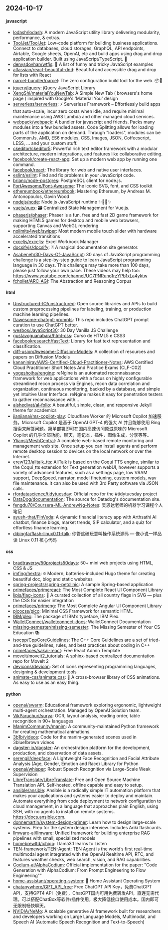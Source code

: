 ## 2024-10-17

#### javascript
* [lodash/lodash](https://github.com/lodash/lodash): A modern JavaScript utility library delivering modularity, performance, & extras.
* [ToolJet/ToolJet](https://github.com/ToolJet/ToolJet): Low-code platform for building business applications. Connect to databases, cloud storages, GraphQL, API endpoints, Airtable, Google sheets, OpenAI, etc and build apps using drag and drop application builder. Built using JavaScript/TypeScript. 🚀
* [denysdovhan/wtfjs](https://github.com/denysdovhan/wtfjs): 🤪 A list of funny and tricky JavaScript examples
* [atlassian/react-beautiful-dnd](https://github.com/atlassian/react-beautiful-dnd): Beautiful and accessible drag and drop for lists with React
* [parcel-bundler/parcel](https://github.com/parcel-bundler/parcel): The zero configuration build tool for the web. 📦🚀
* [jquery/jquery](https://github.com/jquery/jquery): jQuery JavaScript Library
* [XengShi/materialYouNewTab](https://github.com/XengShi/materialYouNewTab): A Simple New Tab ( browsers's home page ) inspired with Google's 'Material You' design
* [serverless/serverless](https://github.com/serverless/serverless): ⚡ Serverless Framework – Effortlessly build apps that auto-scale, incur zero costs when idle, and require minimal maintenance using AWS Lambda and other managed cloud services.
* [webpack/webpack](https://github.com/webpack/webpack): A bundler for javascript and friends. Packs many modules into a few bundled assets. Code Splitting allows for loading parts of the application on demand. Through "loaders", modules can be CommonJs, AMD, ES6 modules, CSS, Images, JSON, Coffeescript, LESS, ... and your custom stuff.
* [ckeditor/ckeditor5](https://github.com/ckeditor/ckeditor5): Powerful rich text editor framework with a modular architecture, modern integrations, and features like collaborative editing.
* [facebook/create-react-app](https://github.com/facebook/create-react-app): Set up a modern web app by running one command.
* [facebook/react](https://github.com/facebook/react): The library for web and native user interfaces.
* [eslint/eslint](https://github.com/eslint/eslint): Find and fix problems in your JavaScript code.
* [brianc/node-postgres](https://github.com/brianc/node-postgres): PostgreSQL client for node.js.
* [FortAwesome/Font-Awesome](https://github.com/FortAwesome/Font-Awesome): The iconic SVG, font, and CSS toolkit
* [ethereumbook/ethereumbook](https://github.com/ethereumbook/ethereumbook): Mastering Ethereum, by Andreas M. Antonopoulos, Gavin Wood
* [nodejs/node](https://github.com/nodejs/node): Node.js JavaScript runtime ✨🐢🚀✨
* [vuejs/vuex](https://github.com/vuejs/vuex): 🗃️ Centralized State Management for Vue.js.
* [phaserjs/phaser](https://github.com/phaserjs/phaser): Phaser is a fun, free and fast 2D game framework for making HTML5 games for desktop and mobile web browsers, supporting Canvas and WebGL rendering.
* [nolimits4web/swiper](https://github.com/nolimits4web/swiper): Most modern mobile touch slider with hardware accelerated transitions
* [exceljs/exceljs](https://github.com/exceljs/exceljs): Excel Workbook Manager
* [docsifyjs/docsify](https://github.com/docsifyjs/docsify): 🃏 A magical documentation site generator.
* [Asabeneh/30-Days-Of-JavaScript](https://github.com/Asabeneh/30-Days-Of-JavaScript): 30 days of JavaScript programming challenge is a step-by-step guide to learn JavaScript programming language in 30 days. This challenge may take more than 100 days, please just follow your own pace. These videos may help too: https://www.youtube.com/channel/UC7PNRuno1rzYPb1xLa4yktw
* [fchollet/ARC-AGI](https://github.com/fchollet/ARC-AGI): The Abstraction and Reasoning Corpus

#### html
* [Unstructured-IO/unstructured](https://github.com/Unstructured-IO/unstructured): Open source libraries and APIs to build custom preprocessing pipelines for labeling, training, or production machine learning pipelines.
* [f/awesome-chatgpt-prompts](https://github.com/f/awesome-chatgpt-prompts): This repo includes ChatGPT prompt curation to use ChatGPT better.
* [wesbos/JavaScript30](https://github.com/wesbos/JavaScript30): 30 Day Vanilla JS Challenge
* [gustavoguanabara/html-css](https://github.com/gustavoguanabara/html-css): Curso de HTML5 e CSS3
* [facebookresearch/fastText](https://github.com/facebookresearch/fastText): Library for fast text representation and classification.
* [diff-usion/Awesome-Diffusion-Models](https://github.com/diff-usion/Awesome-Diffusion-Models): A collection of resources and papers on Diffusion Models
* [kananinirav/AWS-Certified-Cloud-Practitioner-Notes](https://github.com/kananinirav/AWS-Certified-Cloud-Practitioner-Notes): AWS Certified Cloud Practitioner Short Notes And Practice Exams (CLF-C02)
* [yogeshojha/rengine](https://github.com/yogeshojha/rengine): reNgine is an automated reconnaissance framework for web applications with a focus on highly configurable streamlined recon process via Engines, recon data correlation and organization, continuous monitoring, backed by a database, and simple yet intuitive User Interface. reNgine makes it easy for penetration testers to gather reconnaissance with…
* [alshedivat/al-folio](https://github.com/alshedivat/al-folio): A beautiful, simple, clean, and responsive Jekyll theme for academics
* [jianjianai/ms-copilot-play](https://github.com/jianjianai/ms-copilot-play): Cloudflare Worker 的 Microsoft Copilot 加速服务。Microsoft Copilot 是基于 OpenAI GPT-4 的强大 AI 并且能够使用 Bing 搜索来解答问题。简单部署即可在国内高速访问原滋原味的 Microsoft Copilot 的几乎全部功能，聊天，笔记本，插件，图像生成，分享等等..
* [Ylianst/MeshCentral](https://github.com/Ylianst/MeshCentral): A complete web-based remote monitoring and management web site. Once setup you can install agents and perform remote desktop session to devices on the local network or over the Internet.
* [erew123/alltalk_tts](https://github.com/erew123/alltalk_tts): AllTalk is based on the Coqui TTS engine, similar to the Coqui_tts extension for Text generation webUI, however supports a variety of advanced features, such as a settings page, low VRAM support, DeepSpeed, narrator, model finetuning, custom models, wav file maintenance. It can also be used with 3rd Party software via JSON calls.
* [rfordatascience/tidytuesday](https://github.com/rfordatascience/tidytuesday): Official repo for the #tidytuesday project
* [DataDog/documentation](https://github.com/DataDog/documentation): The source for Datadog's documentation site.
* [fengdu78/Coursera-ML-AndrewNg-Notes](https://github.com/fengdu78/Coursera-ML-AndrewNg-Notes): 吴恩达老师的机器学习课程个人笔记
* [ayush-that/FinVeda](https://github.com/ayush-that/FinVeda): A dynamic financial literacy app with Arthsathi AI chatbot, finance blogs, market trends, SIP calculator, and a quiz for effortless finance learning.
* [dibingfa/flash-linux0.11-talk](https://github.com/dibingfa/flash-linux0.11-talk): 你管这破玩意叫操作系统源码 — 像小说一样品读 Linux 0.11 核心代码

#### css
* [bradtraversy/50projects50days](https://github.com/bradtraversy/50projects50days): 50+ mini web projects using HTML, CSS & JS
* [imfing/hextra](https://github.com/imfing/hextra): 🔯 Modern, batteries-included Hugo theme for creating beautiful doc, blog and static websites
* [spring-projects/spring-petclinic](https://github.com/spring-projects/spring-petclinic): A sample Spring-based application
* [primefaces/primereact](https://github.com/primefaces/primereact): The Most Complete React UI Component Library
* [lipis/flag-icons](https://github.com/lipis/flag-icons): 🎏 A curated collection of all country flags in SVG — plus the CSS for easier integration
* [primefaces/primeng](https://github.com/primefaces/primeng): The Most Complete Angular UI Component Library
* [picocss/pico](https://github.com/picocss/pico): Minimal CSS Framework for semantic HTML
* [IBM/plex](https://github.com/IBM/plex): The package of IBM’s typeface, IBM Plex.
* [WalletConnect/walletconnect-docs](https://github.com/WalletConnect/walletconnect-docs): WalletConnect Documentation
* [missing-semester/missing-semester](https://github.com/missing-semester/missing-semester): The Missing Semester of Your CS Education 📚
* [isocpp/CppCoreGuidelines](https://github.com/isocpp/CppCoreGuidelines): The C++ Core Guidelines are a set of tried-and-true guidelines, rules, and best practices about coding in C++
* [primefaces/sakai-react](https://github.com/primefaces/sakai-react): Free React Admin Template
* [moveit/moveit2_tutorials](https://github.com/moveit/moveit2_tutorials): A sphinx-based centralized documentation repo for MoveIt 2
* [devicons/devicon](https://github.com/devicons/devicon): Set of icons representing programming languages, designing & development tools
* [animate-css/animate.css](https://github.com/animate-css/animate.css): 🍿 A cross-browser library of CSS animations. As easy to use as an easy thing.

#### python
* [openai/swarm](https://github.com/openai/swarm): Educational framework exploring ergonomic, lightweight multi-agent orchestration. Managed by OpenAI Solution team.
* [VikParuchuri/surya](https://github.com/VikParuchuri/surya): OCR, layout analysis, reading order, table recognition in 90+ languages
* [ManimCommunity/manim](https://github.com/ManimCommunity/manim): A community-maintained Python framework for creating mathematical animations.
* [3b1b/videos](https://github.com/3b1b/videos): Code for the manim-generated scenes used in 3blue1brown videos
* [dagster-io/dagster](https://github.com/dagster-io/dagster): An orchestration platform for the development, production, and observation of data assets.
* [serengil/deepface](https://github.com/serengil/deepface): A Lightweight Face Recognition and Facial Attribute Analysis (Age, Gender, Emotion and Race) Library for Python
* [openai/whisper](https://github.com/openai/whisper): Robust Speech Recognition via Large-Scale Weak Supervision
* [LibreTranslate/LibreTranslate](https://github.com/LibreTranslate/LibreTranslate): Free and Open Source Machine Translation API. Self-hosted, offline capable and easy to setup.
* [ansible/ansible](https://github.com/ansible/ansible): Ansible is a radically simple IT automation platform that makes your applications and systems easier to deploy and maintain. Automate everything from code deployment to network configuration to cloud management, in a language that approaches plain English, using SSH, with no agents to install on remote systems. https://docs.ansible.com.
* [donnemartin/system-design-primer](https://github.com/donnemartin/system-design-primer): Learn how to design large-scale systems. Prep for the system design interview. Includes Anki flashcards.
* [llmware-ai/llmware](https://github.com/llmware-ai/llmware): Unified framework for building enterprise RAG pipelines with small, specialized models
* [homebrewltd/ichigo](https://github.com/homebrewltd/ichigo): Llama3.1 learns to Listen
* [TEN-framework/TEN-Agent](https://github.com/TEN-framework/TEN-Agent): TEN Agent is the world’s first real-time multimodal agent integrated with the OpenAI Realtime API, RTC, and features weather checks, web search, vision, and RAG capabilities.
* [Codium-ai/AlphaCodium](https://github.com/Codium-ai/AlphaCodium): Official implementation for the paper: "Code Generation with AlphaCodium: From Prompt Engineering to Flow Engineering""
* [home-assistant/operating-system](https://github.com/home-assistant/operating-system): 🔰 Home Assistant Operating System
* [chatanywhere/GPT_API_free](https://github.com/chatanywhere/GPT_API_free): Free ChatGPT API Key，免费ChatGPT API，支持GPT4 API（免费），ChatGPT国内可用免费转发API，直连无需代理。可以搭配ChatBox等软件/插件使用，极大降低接口使用成本。国内即可无限制畅快聊天。
* [NVIDIA/NeMo](https://github.com/NVIDIA/NeMo): A scalable generative AI framework built for researchers and developers working on Large Language Models, Multimodal, and Speech AI (Automatic Speech Recognition and Text-to-Speech)
